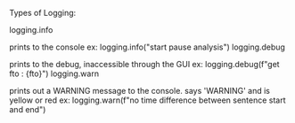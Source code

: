 Types of Logging:

logging.info

prints to the console
ex: logging.info("start pause analysis")
logging.debug

prints to the debug, inaccessible through the GUI
ex: logging.debug(f"get fto : {fto}")
logging.warn

prints out a WARNING message to the console.
says 'WARNING' and is yellow or red
ex: logging.warn(f"no time difference between sentence start and end")